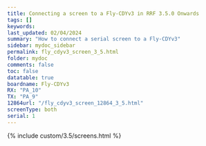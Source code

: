 ```yaml
---
title: Connecting a screen to a Fly-CDYv3 in RRF 3.5.0 Onwards
tags: []
keywords: 
last_updated: 02/04/2024
summary: "How to connect a serial screen to a Fly-CDYv3"
sidebar: mydoc_sidebar
permalink: fly_cdyv3_screen_3_5.html
folder: mydoc
comments: false
toc: false
datatable: true
boardname: Fly-CDYv3
RX: "PA_10"
TX: "PA_9"
12864url: "/fly_cdyv3_screen_12864_3_5.html"
screenType: both
serial: 1
---
```


{% include custom/3.5/screens.html %}
